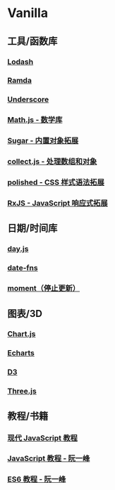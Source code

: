 # Vanilla

## 工具/函数库

<a class="bookmarks-item" href="https://lodash.com/" target="_blank"><LinkIcon link="https://lodash.com/"/><h3 class="text" id="lodash" tabindex="-1">Lodash<a class="header-anchor" style="display: none;" href="#lodash" aria-label="Permalink to &quot;Lodash&quot;">​</a></h3></a><a class="bookmarks-item" href="https://ramdajs.com/" target="_blank"><LinkIcon link="https://ramdajs.com/"/><h3 class="text" id="ramda" tabindex="-1">Ramda<a class="header-anchor" style="display: none;" href="#ramda" aria-label="Permalink to &quot;Ramda&quot;">​</a></h3></a><a class="bookmarks-item" href="https://underscorejs.org/" target="_blank"><LinkIcon link="https://underscorejs.org/"/><h3 class="text" id="underscore" tabindex="-1">Underscore<a class="header-anchor" style="display: none;" href="#underscore" aria-label="Permalink to &quot;Underscore&quot;">​</a></h3></a><a class="bookmarks-item" href="https://github.com/josdejong/mathjs" target="_blank"><LinkIcon link="https://github.com/josdejong/mathjs"/><h3 class="text" id="math-js-数学库" tabindex="-1">Math.js - 数学库<a class="header-anchor" style="display: none;" href="#math-js-数学库" aria-label="Permalink to &quot;Math.js - 数学库&quot;">​</a></h3></a><a class="bookmarks-item" href="https://github.com/andrewplummer/Sugar" target="_blank"><LinkIcon link="https://github.com/andrewplummer/Sugar"/><h3 class="text" id="sugar-内置对象拓展" tabindex="-1">Sugar - 内置对象拓展<a class="header-anchor" style="display: none;" href="#sugar-内置对象拓展" aria-label="Permalink to &quot;Sugar - 内置对象拓展&quot;">​</a></h3></a><a class="bookmarks-item" href="https://github.com/ecrmnn/collect.js/" target="_blank"><LinkIcon link="https://github.com/ecrmnn/collect.js/"/><h3 class="text" id="collect-js-处理数组和对象" tabindex="-1">collect.js - 处理数组和对象<a class="header-anchor" style="display: none;" href="#collect-js-处理数组和对象" aria-label="Permalink to &quot;collect.js - 处理数组和对象&quot;">​</a></h3></a><a class="bookmarks-item" href="https://github.com/styled-components/polished" target="_blank"><LinkIcon link="https://github.com/styled-components/polished"/><h3 class="text" id="polished-css-样式语法拓展" tabindex="-1">polished - CSS 样式语法拓展<a class="header-anchor" style="display: none;" href="#polished-css-样式语法拓展" aria-label="Permalink to &quot;polished - CSS 样式语法拓展&quot;">​</a></h3></a><a class="bookmarks-item" href="https://github.com/ReactiveX/rxjs" target="_blank"><LinkIcon link="https://github.com/ReactiveX/rxjs"/><h3 class="text" id="rxjs-javascript-响应式拓展" tabindex="-1">RxJS - JavaScript 响应式拓展<a class="header-anchor" style="display: none;" href="#rxjs-javascript-响应式拓展" aria-label="Permalink to &quot;RxJS - JavaScript 响应式拓展&quot;">​</a></h3></a>

## 日期/时间库

<a class="bookmarks-item" href="https://day.js.org/" target="_blank"><LinkIcon link="https://day.js.org/"/><h3 class="text" id="day-js" tabindex="-1">day.js<a class="header-anchor" style="display: none;" href="#day-js" aria-label="Permalink to &quot;day.js&quot;">​</a></h3></a><a class="bookmarks-item" href="https://date-fns.org/" target="_blank"><LinkIcon link="https://date-fns.org/"/><h3 class="text" id="date-fns" tabindex="-1">date-fns<a class="header-anchor" style="display: none;" href="#date-fns" aria-label="Permalink to &quot;date-fns&quot;">​</a></h3></a><a class="bookmarks-item" href="https://github.com/moment/moment/" target="_blank"><LinkIcon link="https://github.com/moment/moment/"/><h3 class="text" id="moment-停止更新" tabindex="-1">moment（停止更新）<a class="header-anchor" style="display: none;" href="#moment-停止更新" aria-label="Permalink to &quot;moment（停止更新）&quot;">​</a></h3></a>

## 图表/3D

<a class="bookmarks-item" href="https://github.com/chartjs/Chart.js" target="_blank"><LinkIcon link="https://github.com/chartjs/Chart.js"/><h3 class="text" id="chart-js" tabindex="-1">Chart.js<a class="header-anchor" style="display: none;" href="#chart-js" aria-label="Permalink to &quot;Chart.js&quot;">​</a></h3></a><a class="bookmarks-item" href="https://github.com/apache/echarts" target="_blank"><LinkIcon link="https://github.com/apache/echarts"/><h3 class="text" id="echarts" tabindex="-1">Echarts<a class="header-anchor" style="display: none;" href="#echarts" aria-label="Permalink to &quot;Echarts&quot;">​</a></h3></a><a class="bookmarks-item" href="https://d3js.org/" target="_blank"><LinkIcon link="https://d3js.org/"/><h3 class="text" id="d3" tabindex="-1">D3<a class="header-anchor" style="display: none;" href="#d3" aria-label="Permalink to &quot;D3&quot;">​</a></h3></a><a class="bookmarks-item" href="https://threejs.org/" target="_blank"><LinkIcon link="https://threejs.org/"/><h3 class="text" id="three-js" tabindex="-1">Three.js<a class="header-anchor" style="display: none;" href="#three-js" aria-label="Permalink to &quot;Three.js&quot;">​</a></h3></a>

## 教程/书籍

<a class="bookmarks-item" href="https://zh.javascript.info/" target="_blank"><LinkIcon link="https://zh.javascript.info/"/><h3 class="text" id="现代-javascript-教程" tabindex="-1">现代 JavaScript 教程<a class="header-anchor" style="display: none;" href="#现代-javascript-教程" aria-label="Permalink to &quot;现代 JavaScript 教程&quot;">​</a></h3></a><a class="bookmarks-item" href="https://wangdoc.com/javascript/" target="_blank"><LinkIcon link="https://wangdoc.com/javascript/"/><h3 class="text" id="javascript-教程-阮一峰" tabindex="-1">JavaScript 教程 - 阮一峰<a class="header-anchor" style="display: none;" href="#javascript-教程-阮一峰" aria-label="Permalink to &quot;JavaScript 教程 - 阮一峰&quot;">​</a></h3></a><a class="bookmarks-item" href="https://wangdoc.com/es6/" target="_blank"><LinkIcon link="https://wangdoc.com/es6/"/><h3 class="text" id="es6-教程-阮一峰" tabindex="-1">ES6 教程 - 阮一峰<a class="header-anchor" style="display: none;" href="#es6-教程-阮一峰" aria-label="Permalink to &quot;ES6 教程 - 阮一峰&quot;">​</a></h3></a>